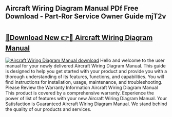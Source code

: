 ## Aircraft Wiring Diagram Manual PDf Free Download - Part-Ror Service Owner Guide mjT2v

# <h2><a href="http://dfm0l9w.blite.top/?on=Aircraft+Wiring+Diagram+Manual">🔗Download New 👉🔴 Aircraft Wiring Diagram Manual</a></h2>

[![Aircraft Wiring Diagram Manual download](https://i.imgur.com/lujVjoI.png)](http://dfm0l9w.blite.top/?on=Aircraft+Wiring+Diagram+Manual)
Hello and welcome to the user manual for your newly delivered Aircraft Wiring Diagram Manual. This guide is designed to help you get started with your product and provide you with a thorough understanding of its features, functions, and capabilities. You will find instructions for installation, usage, maintenance, and troubleshooting. Please Review the Warranty Information Aircraft Wiring Diagram Manual This product is covered by a comprehensive warranty. Experience the power of list of features with your new Aircraft Wiring Diagram Manual. Your Satisfaction is Guaranteed Aircraft Wiring Diagram Manual. We stand behind the quality of our products and services.
